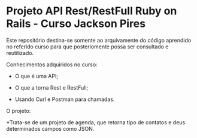 # Projeto API Rest/RestFull Ruby on Rails - Curso Jackson Pires

Este repositório destina-se somente ao arquivamente do código aprendido no referido curso para que posteriomente possa ser consultado e reutilizado.

Conhecimentos adquiridos no curso:

* O que é uma API;

* O que a torna Rest e RestFull;

* Usando Curl e Postman para chamadas.

O projeto:

*Trata-se de um projeto de agenda, que retorna tipo de contatos e deus determinados campos como JSON.
